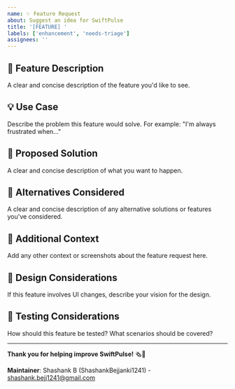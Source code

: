 ```yaml
---
name: ✨ Feature Request
about: Suggest an idea for SwiftPulse
title: '[FEATURE] '
labels: ['enhancement', 'needs-triage']
assignees: ''
---
```


## 🎯 Feature Description
A clear and concise description of the feature you'd like to see.

## 💡 Use Case
Describe the problem this feature would solve. For example: "I'm always frustrated when..."

## 🔧 Proposed Solution
A clear and concise description of what you want to happen.

## 🔄 Alternatives Considered
A clear and concise description of any alternative solutions or features you've considered.

## 📱 Additional Context
Add any other context or screenshots about the feature request here.

## 🎨 Design Considerations
If this feature involves UI changes, describe your vision for the design.

## 🧪 Testing Considerations
How should this feature be tested? What scenarios should be covered?

---

**Thank you for helping improve SwiftPulse!** 🗞️💓

**Maintainer**: Shashank B (ShashankBejjanki1241) - shashank.bejj1241@gmail.com
